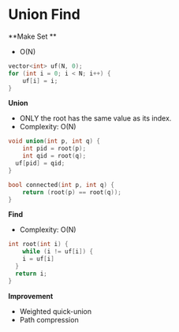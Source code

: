# Union Find

**Make Set **

- O(N)

```c++
vector<int> uf(N, 0);
for (int i = 0; i < N; i++) {
	uf[i] = i;
}	
```

**Union**

- ONLY the root has the same value as its index.
- Complexity: O(N) 

```c++
void union(int p, int q) {
	int pid = root(p);
	int qid = root(q);
  uf[pid] = qid;
}

bool connected(int p, int q) {
	return (root(p) == root(q));
}
```

**Find**

- Complexity: O(N) 

```c++
int root(int i) {
	while (i != uf[i]) {
    i = uf[i]
  }
  return i;
}
```



**Improvement**

- Weighted quick-union
- Path compression

